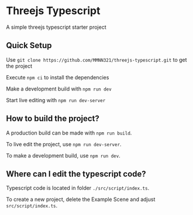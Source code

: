 # Threejs Typescript

A simple threejs typescript starter project

## Quick Setup

Use ``git clone https://github.com/MMNN321/threejs-typescript.git`` to get the project

Execute ``npm ci`` to install the dependencies

Make a development build with ``npm run dev``

Start live editing with ``npm run dev-server``

## How to build the project?

A production build can be made with ``npm run build``.

To live edit the project, use ``npm run dev-server``.

To make a development build, use ``npm run dev``.

## Where can I edit the typescript code?

Typescript code is located in folder ``./src/script/index.ts``.

To create a new project, delete the Example Scene and adjust ``src/script/index.ts``.